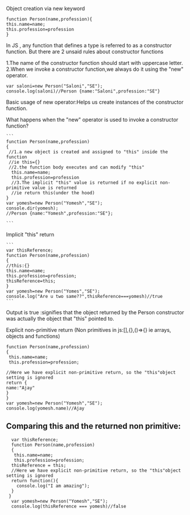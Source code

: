Object creation via new keyword

```
function Person(name,profession){
this.name=name;
this.profession=profession
}
```
 In JS , any function that defines a type is referred to as a constructor function.
 But there are 2 unsaid rules about constructor functions
       
   1.The name of the constructor function should start with uppercase letter.
   2.When we invoke a constructor function,we always do it using the "new" operator.
   
    
    var saloni=new Person("Saloni","SE");
    console.log(saloni)//Person {name:"Saloni",profession:"SE"}
    
    
  Basic usage of new operator:Helps us create instances of the constructor function.


  What happens when the "new" operator is used to invoke a constructor function?
    
    ```
    function Person(name,profession)
    {
     //1.a new object is created and assigned to "this" inside the function
     //ie this={}
     //2.the function body executes and can modify "this"
      this.name=name;
      this.profession=profession
      //3.The implicit "this" value is returned if no explicit non-primitive value is returned
      //ie return this(under the hood)
    }
    var yomesh=new Person("Yomesh","SE");
    console.dir(yomesh);
    //Person {name:"Yomesh",profession:"SE"};
    
    ```
    
  Implicit "this" return
    
    ```
    var thisReference;
    function Person(name,profession)
    {
    //this:{}
    this.name=name;
    this.profession=profession;
    thisReference=this;
    }
    var yomesh=new Person("Yomes","SE");
    console.log("Are u two same??",thisReference===yomesh)//true
    ```
  Output is true :signifies that the object returned by the Person constructor was actually the object that "this" pointed to.



  Explicit non-primitive return
  (Non primitives in js:[],{},()=>{} ie arrays, objects and functions)

    
    function Person(name,profession)
    {
     this.name=name;
     this.profession=profession;
    
    //Here we have explicit non-primitive return, so the "this"object setting is ignored
    return {
    name:"Ajay"
    }
    }
    var yomesh=new Person("Yomesh","SE");
    console.log(yomesh.name)//Ajay
    


  ## Comparing this and the returned non primitive:

  ```
    var thisReference;
    function Person(name,profession)
    {
     this.name=name;
     this.profession=profession;
    thisReference = this;
    //Here we have explicit non-primitive return, so the "this"object setting is ignored
    return function(){
      console.log("I am amazing");
    }
   }
    var yomesh=new Person("Yomesh","SE");
    console.log(thisReference === yomesh)//false
    
  
  
